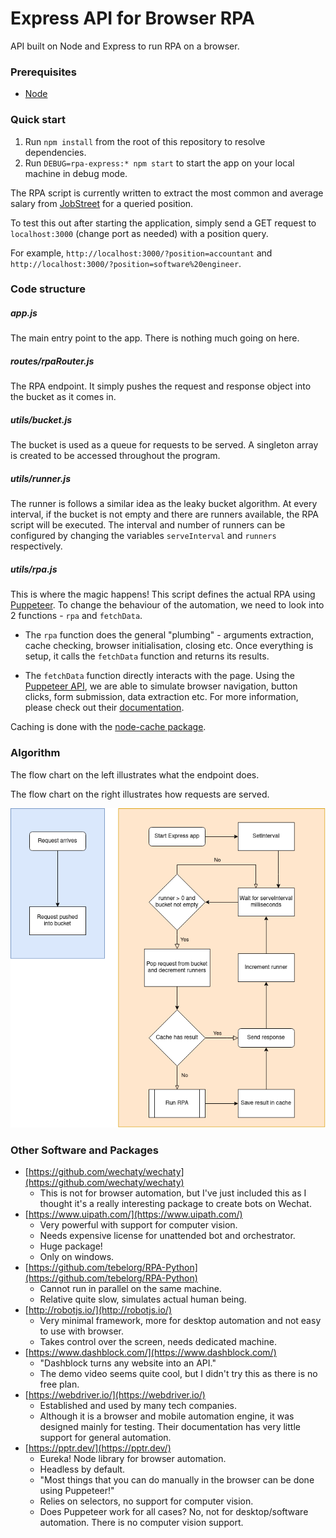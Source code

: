 # Express API for Browser RPA

API built on Node and Express to run RPA on a browser.

### Prerequisites

-   [Node](https://nodejs.org/en/download/)

### Quick start

1. Run `npm install` from the root of this repository to resolve dependencies.
2. Run `DEBUG=rpa-express:* npm start` to start the app on your local machine in debug mode.

The RPA script is currently written to extract the most common and average salary from [JobStreet](https://www.jobstreet.com.my/) for a queried position.

To test this out after starting the application, simply send a GET request to `localhost:3000` (change port as needed) with a position query.

For example, `http://localhost:3000/?position=accountant` and `http://localhost:3000/?position=software%20engineer`.

### Code structure

##### app.js

The main entry point to the app. There is nothing much going on here.

##### routes/rpaRouter.js

The RPA endpoint. It simply pushes the request and response object into the bucket as it comes in.

##### utils/bucket.js

The bucket is used as a queue for requests to be served. A singleton array is created to be accessed throughout the program.

##### utils/runner.js

The runner is follows a similar idea as the leaky bucket algorithm. At every interval, if the bucket is not empty and there are runners available, the RPA script will be executed. The interval and number of runners can be configured by changing the variables `serveInterval` and `runners` respectively.

##### utils/rpa.js

This is where the magic happens! This script defines the actual RPA using [Puppeteer](https://pptr.dev/). To change the behaviour of the automation, we need to look into 2 functions - `rpa` and `fetchData`.

-   The `rpa` function does the general "plumbing" - arguments extraction, cache checking, browser initialisation, closing etc. Once everything is setup, it calls the `fetchData` function and returns its results.

-   The `fetchData` function directly interacts with the page. Using the [Puppeteer API](https://pptr.dev/), we are able to simulate browser navigation, button clicks, form submission, data extraction etc. For more information, please check out their [documentation](https://pptr.dev/).

Caching is done with the [node-cache package](https://www.npmjs.com/package/node-cache).

### Algorithm

The flow chart on the left illustrates what the endpoint does.

The flow chart on the right illustrates how requests are served.

![Algorithm flow chart](/diagrams/RPA-flow.png)

### Other Software and Packages

-   [https://github.com/wechaty/wechaty](https://github.com/wechaty/wechaty)
    -   This is not for browser automation, but I've just included this as I thought it's a really interesting package to create bots on Wechat.
-   [https://www.uipath.com/](https://www.uipath.com/)
    -   Very powerful with support for computer vision.
    -   Needs expensive license for unattended bot and orchestrator.
    -   Huge package!
    -   Only on windows.
-   [https://github.com/tebelorg/RPA-Python](https://github.com/tebelorg/RPA-Python)
    -   Cannot run in parallel on the same machine.
    -   Relative quite slow, simulates actual human being.
-   [http://robotjs.io/](http://robotjs.io/)
    -   Very minimal framework, more for desktop automation and not easy to use with browser.
    -   Takes control over the screen, needs dedicated machine.
-   [https://www.dashblock.com/](https://www.dashblock.com/)
    -   "Dashblock turns any website into an API."
    -   The demo video seems quite cool, but I didn't try this as there is no free plan.
-   [https://webdriver.io/](https://webdriver.io/)
    -   Established and used by many tech companies.
    -   Although it is a browser and mobile automation engine, it was designed mainly for testing. Their documentation has very little support for general automation.
-   [https://pptr.dev/](https://pptr.dev/)
    -   Eureka! Node library for browser automation.
    -   Headless by default.
    -   "Most things that you can do manually in the browser can be done using Puppeteer!"
    -   Relies on selectors, no support for computer vision.
    -   Does Puppeteer work for all cases?
        No, not for desktop/software automation. There is no computer vision support.
